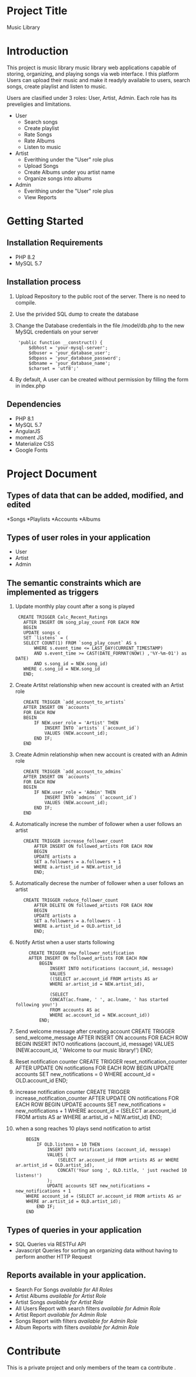 # Project Title

Music Library

# Introduction

This project is music library music library web applications capable of storing, organizing, and playing songs via web interface. I this platform Users can upload their music and make it readyly available to users, search songs, create playlist and listen to music.

Users are clasified under 3 roles: User, Artist, Admin. Each role has its preveligies and limitations.

* User
  * Search songs
  * Create playlist
  * Rate Songs
  * Rate Albums
  * Listen to music
* Artist
  * Everithing under the "User" role plus
  * Upload Songs
  * Create Albums under you artist name
  * Organize songs into albums
* Admin
    * Everithing under the "User" role plus
    * View Reports

# Getting Started

## Installation Requirements

* PHP 8.2
* MySQL 5.7

## Installation process

1. Upload Repository to the public root of the server. There is no need to compile.
2. Use the privided SQL dump to create the database
3. Change the Database credentials in the file /model/db.php to the new MySQL credentials on your server

        'public function __construct() {
            $dbhost = 'your-mysql-server';
            $dbuser = 'your_database_user';
            $dbpass = 'your_database_password';
            $dbname = 'your_database_name';
            $charset = 'utf8';'
4. By default, A user can be created without permission by filling the form in index.php

## Dependencies
  
* PHP 8.1
* MySQL 5.7
* AngularJS
* moment JS
* Materialize CSS
* Google Fonts

# Project Document

## Types of data that can be added, modified, and edited
*Songs
*Playlists
*Accounts
*Albums

## Types of user roles in your application

* User
* Artist
* Admin

## The semantic constraints which are implemented as triggers

1. Update monthly play count after a song is played

        CREATE TRIGGER Calc_Recent_Ratings
          AFTER INSERT ON song_play_count FOR EACH ROW 
          BEGIN
          UPDATE songs c 
          SET `listens` = (
          SELECT COUNT(1) FROM `song_play_count` AS s
              WHERE s.event_time <= LAST_DAY(CURRENT_TIMESTAMP)
              AND s.event_time >= CAST(DATE_FORMAT(NOW() ,'%Y-%m-01') as DATE)
              AND s.song_id = NEW.song_id)
          WHERE c.song_id = NEW.song_id
          END;

2. Create Artitst relationship when new account is created with an Artist role

          CREATE TRIGGER `add_account_to_artists`
          AFTER INSERT ON `accounts`
          FOR EACH ROW
          BEGIN
              IF NEW.user_role = 'Artist' THEN
                  INSERT INTO `artists` (`account_id`)
                  VALUES (NEW.account_id);
              END IF;
          END

3. Create Admin relationship when new account is created with an Admin role

          CREATE TRIGGER `add_account_to_admins`
          AFTER INSERT ON `accounts`
          FOR EACH ROW
          BEGIN
              IF NEW.user_role = 'Admin' THEN
                  INSERT INTO `admins` (`account_id`)
                  VALUES (NEW.account_id);
              END IF;
          END

4. Automatically increse the number of follower when a user follows an artist

          CREATE TRIGGER increase_follower_count
              AFTER INSERT ON followed_artists FOR EACH ROW
              BEGIN
              UPDATE artists a
              SET a.followers = a.followers + 1
              WHERE a.artist_id = NEW.artist_id
              END;

5. Automatically decrese the number of follower when a user follows an artist

          CREATE TRIGGER reduce_follower_count
              AFTER DELETE ON followed_artists FOR EACH ROW
              BEGIN
              UPDATE artists a
              SET a.followers = a.followers - 1
              WHERE a.artist_id = OLD.artist_id
              END;

6. Notify Artist when a user starts following

            CREATE TRIGGER new_follower_notification
            AFTER INSERT ON followed_artists FOR EACH ROW
                BEGIN
                    INSERT INTO notifications (account_id, message)
                    VALUES
                    ((SELECT ar.account_id FROM artists AS ar 
                    WHERE ar.artist_id = NEW.artist_id),

                    (SELECT
                    CONCAT(ac.fname, ' ', ac.lname, ' has started following you!')
                    FROM accounts AS ac
                    WHERE ac.account_id = NEW.account_id))
                END;

7. Send welcome message after creating account
            CREATE TRIGGER send_welcome_message
            AFTER INSERT ON accounts FOR EACH ROW
                BEGIN
                INSERT INTO notifications (account_id, message)
                VALUES
                (NEW.account_id, ' Welcome to our music library!')
                END;

8. Reset notification counter
        CREATE TRIGGER reset_notification_counter
            AFTER UPDATE ON notifications FOR EACH ROW
            BEGIN
                UPDATE accounts SET new_notifications = 0
                WHERE account_id = OLD.account_id
            END;

9. increase notification counter
        CREATE TRIGGER increase_notification_counter
            AFTER UPDATE ON notifications FOR EACH ROW
            BEGIN
                UPDATE accounts SET new_notifications = new_notifications + 1
                WHERE account_id = (SELECT ar.account_id FROM artists AS ar 
                    WHERE ar.artist_id = NEW.artist_id)
            END;

10. when a song reaches 10 plays send notification to artist

            BEGIN
                IF OLD.listens = 10 THEN
                    INSERT INTO notifications (account_id, message)
                    VALUES (
                        (SELECT ar.account_id FROM artists AS ar WHERE ar.artist_id = OLD.artist_id),
                        CONCAT('Your song ', OLD.title, ' just reached 10 listens!')
                    );
                    UPDATE accounts SET new_notifications = new_notifications + 1
            WHERE account_id = (SELECT ar.account_id FROM artists AS ar 
            WHERE ar.artist_id = OLD.artist_id);
                END IF;
            END

## Types of queries in your application

* SQL Queries via RESTFul API 
* Javascript Queries for sorting an organizing data without having to perform another HTTP Request

## Reports available in your application.

* Search For Songs _available for All Roles_
* Artist Albums _available for Artist Role_
* Artist Songs _available for Artist Role_
* All Users Report with search filters _available for Admin Role_
* Artist Report _available for Admin Role_
* Songs Report wiith filters  _available for Admin Role_
* Album Reports with filters _available for Admin Role_

# Contribute

This is a private project and only members of the team ca contribute .
